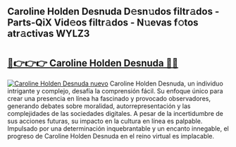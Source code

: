 ## Caroline Holden Desnuda D𝚎sn𝚞dos filtr𝚊dos - Parts-QiX Vid𝚎os filtr𝚊dos - N𝚞evas f𝚘tos atr𝚊ctivas WYLZ3

# <h2><a href="http://mb86qy.tromn.icu/?c=Caroline+Holden+Desnuda">🔗👉👉👉 Caroline Holden Desnuda 🔗🔗</a></h2>

[![Caroline Holden Desnuda nuevo](https://i.imgur.com/pEAQMta.gif)](http://mb86qy.tromn.icu/?c=Caroline+Holden+Desnuda)
Caroline Holden Desnuda, un individuo intrigante y complejo, desafía la comprensión fácil. Su enfoque único para crear una presencia en línea ha fascinado y provocado observadores, generando debates sobre moralidad, autorrepresentación y las complejidades de las sociedades digitales. A pesar de la incertidumbre de sus acciones futuras, su impacto en la cultura en línea es palpable. Impulsado por una determinación inquebrantable y un encanto innegable, el progreso de Caroline Holden Desnuda en el reino virtual es implacable.
